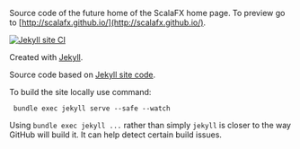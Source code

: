 Source code of the future home of the ScalaFX home page. To preview go to 
[http://scalafx.github.io/](http://scalafx.github.io/).

[![Jekyll site CI](https://github.com/scalafx/scalafx.github.io/actions/workflows/jekyll.yml/badge.svg)](https://github.com/scalafx/scalafx.github.io/actions/workflows/jekyll.yml)

Created with [Jekyll](http://jekyllrb.com/).

Source code based on [Jekyll site code](https://github.com/jekyll/jekyll).

To build the site locally use command:

     bundle exec jekyll serve --safe --watch

Using `bundle exec jekyll ...` rather than simply `jekyll` is closer to the way 
GitHub will build it. It can help detect certain build issues.
